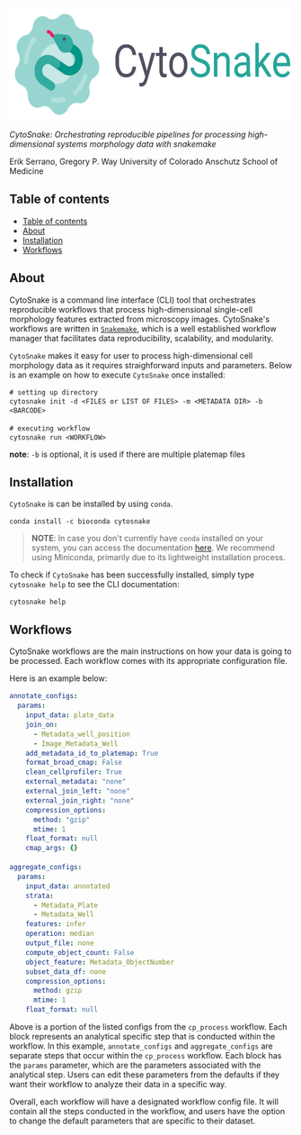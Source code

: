 <img height="200" src="https://raw.githubusercontent.com/WayScience/CytoSnake/main/logo/with-text-for-light-bg.png?raw=true">

_CytoSnake: Orchestrating reproducible pipelines for processing high-dimensional systems morphology data with snakemake_

Erik Serrano, Gregory P. Way
University of Colorado Anschutz School of Medicine

## Table of contents

- [Table of contents](#table-of-contents)
- [About](#about)
- [Installation](#installation)
- [Workflows](#workflows)

## About

CytoSnake is a command line interface (CLI) tool that orchestrates reproducible workflows that process high-dimensional single-cell morphology features extracted from microscopy images.
CytoSnake's workflows are written in [`Snakemake`](https://github.com/snakemake/snakemake), which is a well established workflow manager that facilitates data reproducibility, scalability, and modularity.

`CytoSnake` makes it easy for user to process high-dimensional cell morphology data as it requires straighforward inputs and parameters.
Below is an example on how to execute `CytoSnake` once installed:

```text
# setting up directory
cytosnake init -d <FILES or LIST OF FILES> -m <METADATA DIR> -b <BARCODE>

# executing workflow
cytosnake run <WORKFLOW>
```

**note**: `-b` is optional, it is used if there are multiple platemap files

## Installation

`CytoSnake` is can be installed by using `conda`.

```text
conda install -c bioconda cytosnake
```

>**NOTE**: In case you don't currently have `conda` installed on your system, you can access the documentation [here](https://docs.conda.io/en/latest/miniconda.html). We recommend using Miniconda, primarily due to its lightweight installation process.

To check if `CytoSnake` has been successfully installed, simply type `cytosnake help` to see the CLI documentation:

```text
cytosnake help
```

## Workflows

CytoSnake workflows are the main instructions on how your data is going to be processed.
Each workflow comes with its appropriate configuration file.

Here is an example below:

```yaml
annotate_configs:
  params:
    input_data: plate_data
    join_on:
      - Metadata_well_position
      - Image_Metadata_Well
    add_metadata_id_to_platemap: True
    format_broad_cmap: False
    clean_cellprofiler: True
    external_metadata: "none"
    external_join_left: "none"
    external_join_right: "none"
    compression_options:
      method: "gzip"
      mtime: 1
    float_format: null
    cmap_args: {}

aggregate_configs:
  params:
    input_data: annotated
    strata:
      - Metadata_Plate
      - Metadata_Well
    features: infer
    operation: median
    output_file: none
    compute_object_count: False
    object_feature: Metadata_ObjectNumber
    subset_data_df: none
    compression_options:
      method: gzip
      mtime: 1
    float_format: null

```

Above is a portion of the listed configs from the `cp_process` workflow.
Each block represents an analytical specific step that is conducted within the workflow.
In this example, `annotate_configs` and `aggregate_configs` are separate steps that occur within the `cp_process` workflow.
Each block has the `params` parameter, which are the parameters associated with the analytical step.
Users can edit these parameters from the defaults if they want their workflow to analyze their data in a specific way.

Overall, each workflow will have a designated workflow config file.
It will contain all the steps conducted in the workflow, and users have the option to change the default parameters that are specific to their dataset.
